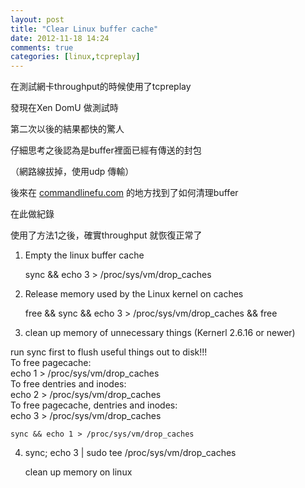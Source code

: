 ```yaml
---
layout: post
title: "Clear Linux buffer cache"
date: 2012-11-18 14:24
comments: true
categories: [linux,tcpreplay]
---
```


在測試網卡throughput的時候使用了tcpreplay 

發現在Xen DomU 做測試時

第二次以後的結果都快的驚人

仔細思考之後認為是buffer裡面已經有傳送的封包

（網路線拔掉，使用udp 傳輸）

後來在 [commandlinefu.com] 的地方找到了如何清理buffer

在此做紀錄

使用了方法1之後，確實throughput 就恢復正常了


1. Empty the linux buffer cache

	sync && echo 3 > /proc/sys/vm/drop_caches

2. Release memory used by the Linux kernel on caches

	free && sync && echo 3 > /proc/sys/vm/drop_caches && free

3. clean up memory of unnecessary things (Kernerl 2.6.16 or newer)

run sync first to flush useful things out to disk!!!  
To free pagecache:  
echo 1 > /proc/sys/vm/drop\_caches  
To free dentries and inodes:  
echo 2 > /proc/sys/vm/drop\_caches  
To free pagecache, dentries and inodes:  
echo 3 > /proc/sys/vm/drop\_caches  

	sync && echo 1 > /proc/sys/vm/drop_caches

4. sync; echo 3 | sudo tee /proc/sys/vm/drop\_caches

	clean up memory on linux

[commandlinefu.com]: <http://www.commandlinefu.com/commands/view/1026/empty-the-linux-buffer-cache>
